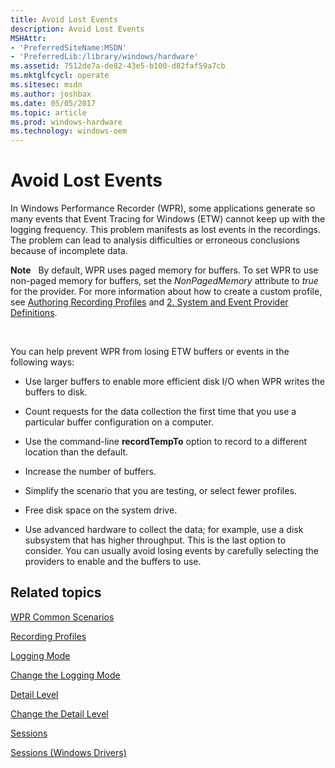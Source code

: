 ```yaml
---
title: Avoid Lost Events
description: Avoid Lost Events
MSHAttr:
- 'PreferredSiteName:MSDN'
- 'PreferredLib:/library/windows/hardware'
ms.assetid: 7512de7a-de82-43e5-b100-d82faf59a7cb
ms.mktglfcycl: operate
ms.sitesec: msdn
ms.author: joshbax
ms.date: 05/05/2017
ms.topic: article
ms.prod: windows-hardware
ms.technology: windows-oem
---
```


# Avoid Lost Events


In Windows Performance Recorder (WPR), some applications generate so many events that Event Tracing for Windows (ETW) cannot keep up with the logging frequency. This problem manifests as lost events in the recordings. The problem can lead to analysis difficulties or erroneous conclusions because of incomplete data.

**Note**  
By default, WPR uses paged memory for buffers. To set WPR to use non-paged memory for buffers, set the *NonPagedMemory* attribute to *true* for the provider. For more information about how to create a custom profile, see [Authoring Recording Profiles](authoring-recording-profiles.md) and [2. System and Event Provider Definitions](2-system-and-event-provider-definitions.md).

 

You can help prevent WPR from losing ETW buffers or events in the following ways:

-   Use larger buffers to enable more efficient disk I/O when WPR writes the buffers to disk.

-   Count requests for the data collection the first time that you use a particular buffer configuration on a computer.

-   Use the command-line **recordTempTo** option to record to a different location than the default.

-   Increase the number of buffers.

-   Simplify the scenario that you are testing, or select fewer profiles.

-   Free disk space on the system drive.

-   Use advanced hardware to collect the data; for example, use a disk subsystem that has higher throughput. This is the last option to consider. You can usually avoid losing events by carefully selecting the providers to enable and the buffers to use.

## Related topics


[WPR Common Scenarios](windows-performance-recorder-common-scenarios.md)

[Recording Profiles](recording-profiles.md)

[Logging Mode](logging-mode.md)

[Change the Logging Mode](change-the-logging-mode.md)

[Detail Level](detail-level.md)

[Change the Detail Level](change-the-detail-level.md)

[Sessions](sessions.md)

[Sessions (Windows Drivers)](http://go.microsoft.com/fwlink/p/?linkid=246706)

 

 







